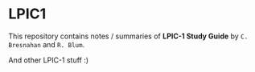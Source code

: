 # LPIC1

This repository contains notes / summaries of **LPIC-1 Study Guide** by `C. Bresnahan` and `R. Blum`.

And other LPIC-1 stuff :)
